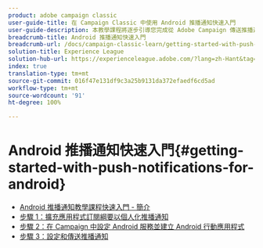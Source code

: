 ```yaml
---
product: adobe campaign classic
user-guide-title: 在 Campaign Classic 中使用 Android 推播通知快速入門
user-guide-description: 本教學課程將逐步引導您完成從 Adobe Campaign 傳送推播通知到 Android 應用程式的步驟。
breadcrumb-title: Android 推播通知快速入門
breadcrumb-url: /docs/campaign-classic-learn/getting-started-with-push-notifications-for-android/introduction.html
solution-title: Experience League
solution-hub-url: https://experienceleague.adobe.com/?lang=zh-Hant&tag=Campaign+Classic#recommended/solutions/campaign
index: true
translation-type: tm+mt
source-git-commit: 016f47e131df9c3a25b9131da372efaedf6cd5ad
workflow-type: tm+mt
source-wordcount: '91'
ht-degree: 100%

---
```



# Android 推播通知快速入門{#getting-started-with-push-notifications-for-android}

+ [Android 推播通知教學課程快速入門 - 簡介](/help/tutorial-getting-started-with-push-notifications-for-android/introduction.md)
+ [步驟 1：擴充應用程式訂閱綱要以個人化推播通知](/help/tutorial-getting-started-with-push-notifications-for-android/extending-the-app-subscription-schema.md)
+ [步驟 2：在 Campaign 中設定 Android 服務並建立 Android 行動應用程式](/help/tutorial-getting-started-with-push-notifications-for-android/configuring-an-android-service-in-campaign.md)
+ [步驟 3：設定和傳送推播通知](/help/tutorial-getting-started-with-push-notifications-for-android/configuring-and-sending-push-notifications.md)
